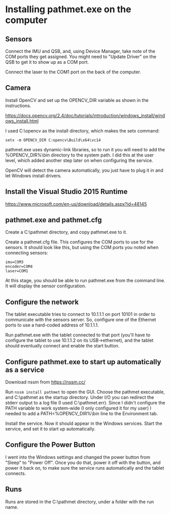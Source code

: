 # Installing pathmet.exe on the computer

## Sensors

Connect the IMU and QSB, and, using Device Manager, take note of the COM ports they get assigned. You might need to "Update Driver" on the QSB to get it to show up as a COM port.

Connect the laser to the COM1 port on the back of the computer.

## Camera

Install OpenCV and set up the OPENCV_DIR variable as shown in the instructions.

https://docs.opencv.org/2.4/doc/tutorials/introduction/windows_install/windows_install.html

I used C:\opencv as the install directory, which makes the setx command:

```
setx -m OPENCV_DIR C:opencv\Build\x64\vc14
```

pathmet.exe uses dynamic-link libraries, so to run it you will need to add the %OPENCV_DIR%\bin directory to the system path. I did this at the user level, which added another step later on when configuring the service.

OpenCV will detect the camera automatically, you just have to plug it in and let Windows install drivers.

## Install the Visual Studio 2015 Runtime

https://www.microsoft.com/en-us/download/details.aspx?id=48145

## pathmet.exe and pathmet.cfg

Create a C:\pathmet directory, and copy pathmet.exe to it.

Create a pathmet.cfg file. This configures the COM ports to use for the sensors. It should look like this, but using the COM ports you noted when connecting sensors:

```
imu=COM3
encoder=COM4
laser=COM1
```

At this stage, you should be able to run pathmet.exe from the command line. It will display the sensor configuration.

## Configure the network

The tablet executable tries to connect to 10.1.1.1 on port 10101 in order to communicate with the sensors server. So, configure one of the Ethernet ports to use a hard-coded address of 10.1.1.1.

Run pathmet.exe with the tablet connected to that port (you'll have to configure the tablet to use 10.1.1.2 on its USB->ethernet), and the tablet should eventually connect and enable the start button.

## Configure pathmet.exe to start up automatically as a service

Download nssm from https://nssm.cc/

Run `nssm install pathmet` to open the GUI. Choose the pathmet executable, and C:\pathmet as the startup directory. Under I/O you can redirect the stderr output to a log file (I used C:\pathmet.err). Since I didn't configure the PATH variable to work system-wide (I only configured it for my user) I needed to add a PATH=%OPENCV_DIR%\bin line to the Environment tab.

Install the service. Now it should appear in the Windows services. Start the service, and set it to start up automatically.

## Configure the Power Button

I went into the Windows settings and changed the power button from "Sleep" to "Power Off". Once you do that, power it off with the button, and power it back on, to make sure the service runs automatically and the tablet connects.

## Runs

Runs are stored in the C:\pathmet directory, under a folder with the run name.



